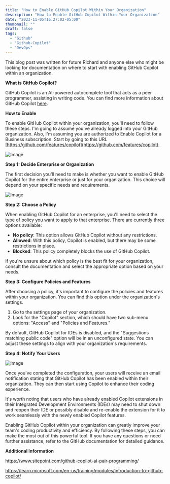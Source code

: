 ```yaml
---
title: "How to Enable GitHub Copilot Within Your Organization"
description: "How to Enable GitHub Copilot Within Your Organization"
date: "2023-11-05T16:27:02-05:00"
thumbnail: ""
draft: false
tags:
  - "Github"
  - "Github-Copilot"
  - "DevOps"
---
```

This blog post was written for future Richard and anyone else who might be looking for documentation on where to start with enabling GitHub Copilot within an organization.

**What is GitHub Copilot?**

GitHub Copilot is an AI-powered autocomplete tool that acts as a peer programmer, assisting in writing code. You can find more information about GitHub Copilot [here](<https://resources.github.com/copilot-for-business/?ef_id=_k_e65e07530d46189e67c96210e860b6be_k_&OCID=AIDcmmc3fhtaow_SEM__k_e65e07530d46189e67c96210e860b6be_k_&msclkid=e65e07530d46189e67c96210e860b6be>).

**How to Enable**

To enable GitHub Copilot within your organization, you'll need to follow these steps. I'm going to assume you've already logged into your GitHub organization. Also, I'm assuming you are authorized to Enable Copilot for a Business subscription. Start by going to this URL [https://github.com/features/copilot](https://github.com/features/copilot).

![Image](https://gogorichiesitefiles.blob.core.windows.net/publicfiles/GithubCopilot-Enabling1.jpg)

**Step 1: Decide Enterprise or Organization**

The first decision you'll need to make is whether you want to enable GitHub Copilot for the entire enterprise or just for your organization. This choice will depend on your specific needs and requirements.

![Image](https://gogorichiesitefiles.blob.core.windows.net/publicfiles/GithubCopilot-Enabling2.jpg)

**Step 2: Choose a Policy**

When enabling GitHub Copilot for an enterprise, you'll need to select the type of policy you want to apply to that enterprise. There are currently three options available:

- **No policy**: This option allows GitHub Copilot without any restrictions.
- **Allowed**: With this policy, Copilot is enabled, but there may be some restrictions in place.
- **Blocked**: This policy completely blocks the use of GitHub Copilot.

If you're unsure about which policy is the best fit for your organization, consult the documentation and select the appropriate option based on your needs.

**Step 3: Configure Policies and Features**

After choosing a policy, it's important to configure the policies and features within your organization. You can find this option under the organization's settings.

1. Go to the settings page of your organization.
1. Look for the "Copilot" section, which should have two sub-menu options: "Access" and "Policies and Features."

By default, GitHub Copilot for IDEs is disabled, and the "Suggestions matching public code" option will be in an unconfigured state. You can adjust these settings to align with your organization's requirements.


**Step 4: Notify Your Users**

![Image](https://gogorichiesitefiles.blob.core.windows.net/publicfiles/GithubCopilot-Enabling3.jpg)

Once you've completed the configuration, your users will receive an email notification stating that GitHub Copilot has been enabled within their organization. They can then start using Copilot to enhance their coding experience.

It's worth noting that users who have already enabled Copilot extensions in their Integrated Development Environments (IDEs) may need to shut down and reopen their IDE or possibly disable and re-enable the extension for it to work seamlessly with the newly enabled Copilot features.

Enabling GitHub Copilot within your organization can greatly improve your team's coding productivity and efficiency. By following these steps, you can make the most out of this powerful tool. If you have any questions or need further assistance, refer to the GitHub documentation for detailed guidance.

**Additional Information**

<https://www.sitepoint.com/github-copilot-ai-pair-programming/>

<https://learn.microsoft.com/en-us/training/modules/introduction-to-github-copilot/>

